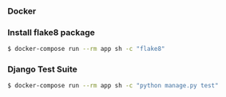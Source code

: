 ### Docker

### Install flake8 package

```bash
$ docker-compose run --rm app sh -c "flake8"
```

### Django Test Suite

```bash
$ docker-compose run --rm app sh -c "python manage.py test"
```